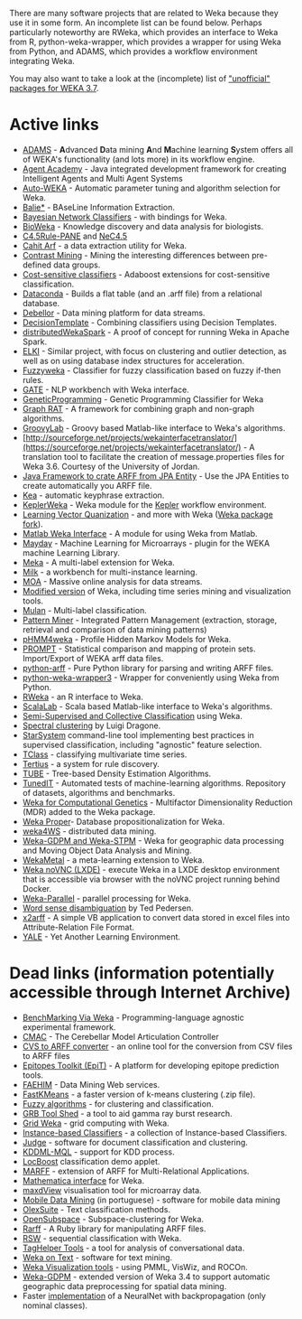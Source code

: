There are many software projects that are related to Weka because they use it in some form. An incomplete list can be found below. Perhaps particularly noteworthy are RWeka, which provides an interface to Weka from R, python-weka-wrapper, which provides a wrapper for using Weka from Python, and ADAMS, which provides a workflow environment integrating Weka.

You may also want to take a look at the (incomplete) list of ["unofficial" packages for WEKA 3.7](../packages/unofficial.md).

# Active links

* [ADAMS](https://adams.cms.waikato.ac.nz/) - **A**dvanced **D**ata mining **A**nd **M**achine learning **S**ystem offers all of WEKA's functionality (and lots more) in its workflow engine.
* [Agent Academy](http://sourceforge.net/projects/agentacademy/) - Java integrated development framework for creating Intelligent Agents and Multi Agent Systems
* [Auto-WEKA](https://www.cs.ubc.ca/labs/beta/Projects/autoweka/) - Automatic parameter tuning and algorithm selection for Weka.
* [Balie*](http://balie.sourceforge.net/) - BAseLine Information Extraction.
* [Bayesian Network Classifiers](http://jbnc.sourceforge.net/) - with bindings for Weka.
* [BioWeka](http://sourceforge.net/projects/bioweka/) - Knowledge discovery and data analysis for biologists.
* [C4.5Rule-PANE](http://lamda.nju.edu.cn/code_c45rule-pane.ashx) and [NeC4.5](http://lamda.nju.edu.cn/code_nec45.ashx)
* [Cahit Arf](http://cahitarf.sourceforge.net/) - a data extraction utility for Weka.
* [Contrast Mining](http://sites.google.com/site/contrastmining/) - Mining the interesting differences between pre-defined data groups.
* [Cost-sensitive classifiers](http://sourceforge.net/projects/csextensions/?source=directory) - Adaboost extensions for cost-sensitive classification.
* [Dataconda](http://www.dataconda.net) - Builds a flat table (and an .arff file) from a relational database.
* [Debellor](http://www.debellor.org/) - Data mining platform for data streams.
* [DecisionTemplate](http://www.perdisci.com/projects/weka-code) - Combining classifiers using Decision Templates.
* [distributedWekaSpark](https://github.com/ariskk/distributedwekaspark) - A proof of concept for running Weka in Apache Spark.
* [ELKI](http://elki.dbs.ifi.lmu.de/) - Similar project, with focus on clustering and outlier detection, as well as on using database index structures for acceleration.
* [Fuzzyweka](http://sourceforge.net/projects/fuzzyweka/) - Classifier for fuzzy classification based on fuzzy if-then rules.
* [GATE](http://gate.ac.uk/) - NLP workbench with Weka interface.
* [GeneticProgramming](http://sourceforge.net/projects/wekagp/) - Genetic Programming Classifier for Weka
* [Graph RAT](http://graph-rat.sourceforge.net/) - A framework for combining graph and non-graph algorithms.
* [GroovyLab](http://code.google.com/p/jlabgroovy/) - Groovy based Matlab-like interface to Weka's algorithms.
* [http://sourceforge.net/projects/wekainterfacetranslator/](https://sourceforge.net/projects/wekainterfacetranslator/) - A translation tool to facilitate the creation of message.properties files for Weka 3.6. Courtesy of the University of Jordan.
* [Java Framework to crate ARFF from JPA Entity](../using_a_new_java_framework_to_create_arff_from_jpa_entity.md) - Use the JPA Entities to create automatically you ARFF file.
* [Kea](http://www.nzdl.org/kea/) - automatic keyphrase extraction.
* [KeplerWeka](https://sourceforge.net/projects/keplerweka/) - Weka module for the [Kepler](https://kepler-project.org/) workflow environment.
* [Learning Vector Quanization](http://sourceforge.net/projects/wekaclassalgos/) - and more with Weka ([Weka package fork](https://github.com/fracpete/wekaclassalgos)).
* [Matlab Weka Interface](http://www.mathworks.com/matlabcentral/fileexchange/21204-matlab-weka-interface) - A module for using Weka from Matlab.
* [Mayday](http://www-ps.informatik.uni-tuebingen.de/mayday/wp/) - Machine Learning for Microarrays - plugin for the WEKA machine Learning Library.
* [Meka](http://meka.sourceforge.net/) - A multi-label extension for Weka.
* [Milk](http://www.cs.waikato.ac.nz/ml/milk) - a workbench for multi-instance learning.
* [MOA](http://moa.cs.waikato.ac.nz/) - Massive online analysis for data streams.
* [Modified version](http://davis.wpi.edu/%7exmdv/weka/) of Weka, including time series mining and visualization tools.
* [Mulan](http://mulan.sourceforge.net/) - Multi-label classification.
* [Pattern Miner](http://infolab.cs.unipi.gr/?page_id=962) - Integrated Pattern Management (extraction, storage, retrieval and comparison of data mining patterns)
* [pHMM4weka](http://sourceforge.net/projects/phmm4weka/) - Profile Hidden Markov Models for Weka.
* [PROMPT](http://www.geneinfo.eu/prompt/) - Statistical comparison and mapping of protein sets. Import/Export of WEKA arff data files.
* [python-arff](http://bitbucket.org/panzi/arff) - Pure Python library for parsing and writing ARFF files.
* [python-weka-wrapper3](https://github.com/fracpete/python-weka-wrapper3) - Wrapper for conveniently using Weka from Python.
* [RWeka](https://cran.r-project.org/web/packages/RWeka/index.html) - an R interface to Weka.
* [ScalaLab](http://code.google.com/p/scalalab/) - Scala based Matlab-like interface to Weka's algorithms.
* [Semi-Supervised and Collective Classification](https://github.com/fracpete/collective-classification-weka-package) using Weka.
* [Spectral clustering](http://www.luigidragone.com/datamining/spectral-clustering.html) by Luigi Dragone.
* [StarSystem](https://github.com/elettrotecnica/starsystem) command-line tool implementing best practices in supervised classification, including "agnostic" feature selection.
* [TClass](https://github.com/fracpete/tclass-weka-package) - classifying multivariate time series.
* [Tertius](http://www.cs.bris.ac.uk/research/machinelearning/tertius/) - a system for rule discovery.
* [TUBE](https://ml.cms.waikato.ac.nz/weka/TUBE/) - Tree-based Density Estimation Algorithms.
* [TunedIT](http://tunedit.org/) - Automated tests of machine-learning algorithms. Repository of datasets, algorithms and benchmarks.
* [Weka for Computational Genetics](http://sourceforge.net/projects/wekacg) - Multifactor Dimensionality Reduction (MDR) added to the Weka package.
* [Weka Proper](https://ml.cms.waikato.ac.nz/proper/)- Database propositionalization for Weka.
* [weka4WS](http://gridlab.dimes.unical.it/weka4ws/) - distributed data mining.
* [Weka-GDPM and Weka-STPM](http://www.inf.ufsc.br/~vania/software.html) - Weka for geographic data processing and Moving Object Data Analysis and Mining.
* [WekaMetal](http://www.cs.bris.ac.uk/research/machinelearning/wekametal/) - a meta-learning extension to Weka.
* [Weka noVNC (LXDE)](https://github.com/jmeiracorbal/weka-waikato) - execute Weka in a LXDE desktop environment that is accessible via browser with the noVNC project running behind Docker.
* [Weka-Parallel](http://weka-parallel.sourceforge.net/) - parallel processing for Weka.
* [Word sense disambiguation](http://www.d.umn.edu/%7etpederse/senseval2.html) by Ted Pedersen.
* [x2arff](https://sites.google.com/site/x2arff/home) - A simple VB application to convert data stored in excel files into Attribute-Relation File Format.
* [YALE](http://yale.cs.uni-dortmund.de/) - Yet Another Learning Environment.


# Dead links (information potentially accessible through Internet Archive)

* [BenchMarking Via Weka](http://www.cs.waikato.ac.nz/~fracpete/projects/bmvw/) - Programming-language agnostic experimental framework.
* [CMAC](http://seal.tst.adfa.edu.au/%7es3165516/cmac.html) - The Cerebellar Model Articulation Controller
* [CVS to ARFF converter](http://storit1.fe.uni-lj.si/markot/csv2arff/csv2arff.php) - an online tool for the conversion from CSV files to ARFF files
* [Epitopes Toolkit (EpiT)](http://ailab.cs.iastate.edu/epit/index.html) - A platform for developing epitope prediction tools.
* [FAEHIM](http://users.cs.cf.ac.uk/ali.shaikhali/faehim) - Data Mining Web services.
* [FastKMeans](http://www.viratech.com/adam/fastkmeans.zip) - a faster version of k-means clustering (.zip file).
* [Fuzzy algorithms](http://datamining.5th-row.com/) - for clustering and classification.
* [GRB Tool Shed](http://grb.mnsu.edu/grbts/ts.jsp) - a tool to aid gamma ray burst research.
* [Grid Weka](http://khusainr.myweb.port.ac.uk/weka/) - grid computing with Weka.
* [Instance-based Classifiers](http://www.automaticmachines.co.nz/quan/) - a collection of Instance-based Classifiers.
* [Judge](http://www3.dfki.uni-kl.de/judge) - software for document classification and clustering.
* [KDDML-MQL](http://kdd.di.unipi.it/kddml) - support for KDD process.
* [LocBoost](http://www.cs.technion.ac.il/%7erani/locboost/) classification demo applet.
* [MARFF](http://www.cs.bris.ac.uk/%7efarrand/marff/) - extension of ARFF for Multi-Relational Applications.
* [Mathematica interface](http://www.unisoftwareplus.com/products/weka/) for Weka.
* [maxdView](http://bioinf.man.ac.uk/microarray/maxd/maxdview/) visualisation tool for microarray data.
* [Mobile Data Mining](http://mega.ist.utl.pt/%7ejpcr/tfc/) (in portuguese) - software for mobile data mining
* [OlexSuite](https://www.mat.unical.it/olexsuite/about.html) - Text classification methods.
* [OpenSubspace](http://dme.rwth-aachen.de/en/opensubspace) - Subspace-clustering for Weka.
* [Rarff](http://rubyforge.org/projects/rarff/) - A Ruby library for manipulating ARFF files.
* [RSW](http://web.engr.oregonstate.edu/%7etgd/software/rsw/) - sequential classification with Weka.
* [TagHelper Tools](http://www.cs.cmu.edu/%7ecprose/taghelper.html) - a tool for analysis of conversational data.
* [Weka on Text](http://www.ainetsolutions.com/eng/soluciones/aplicaciones/ir.html) - software for text mining.
* [Weka Visualization tools](http://www.cs.bris.ac.uk/home/jl2092/) - using PMML, VisWiz, and ROCOn.
* [Weka-GDPM](http://www.inf.ufrgs.br/%7evbogorny/software.html) - extended version of Weka 3.4 to support automatic geographic data preprocessing for spatial data mining.
* Faster [implementation](https://www.laps.ufpa.br/aldebaro/weka/) of a NeuralNet with backpropagation (only nominal classes).

